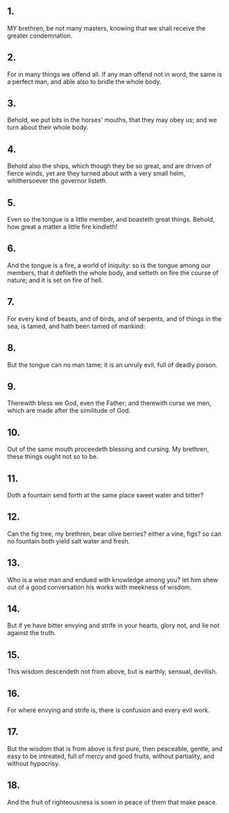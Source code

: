 ## 1.
MY brethren, be not many masters, knowing that we shall receive the greater condemnation.
## 2.
For in many things we offend all. If any man offend not in word, the same is a perfect man, and able also to bridle the whole body.
## 3.
Behold, we put bits in the horses' mouths, that they may obey us; and we turn about their whole body.
## 4.
Behold also the ships, which though they be so great, and are driven of fierce winds, yet are they turned about with a very small helm, whithersoever the governor listeth.
## 5.
Even so the tongue is a little member, and boasteth great things. Behold, how great a matter a little fire kindleth!
## 6.
And the tongue is a fire, a world of iniquity: so is the tongue among our members, that it defileth the whole body, and setteth on fire the course of nature; and it is set on fire of hell.
## 7.
For every kind of beasts, and of birds, and of serpents, and of things in the sea, is tamed, and hath been tamed of mankind:
## 8.
But the tongue can no man tame; it is an unruly evil, full of deadly poison.
## 9.
Therewith bless we God, even the Father; and therewith curse we men, which are made after the similitude of God.
## 10.
Out of the same mouth proceedeth blessing and cursing. My brethren, these things ought not so to be.
## 11.
Doth a fountain send forth at the same place sweet water and bitter?
## 12.
Can the fig tree, my brethren, bear olive berries? either a vine, figs? so can no fountain both yield salt water and fresh.
## 13.
Who is a wise man and endued with knowledge among you? let him shew out of a good conversation his works with meekness of wisdom.
## 14.
But if ye have bitter envying and strife in your hearts, glory not, and lie not against the truth.
## 15.
This wisdom descendeth not from above, but is earthly, sensual, devilish.
## 16.
For where envying and strife is, there is confusion and every evil work.
## 17.
But the wisdom that is from above is first pure, then peaceable, gentle, and easy to be intreated, full of mercy and good fruits, without partiality, and without hypocrisy.
## 18.
And the fruit of righteousness is sown in peace of them that make peace.
